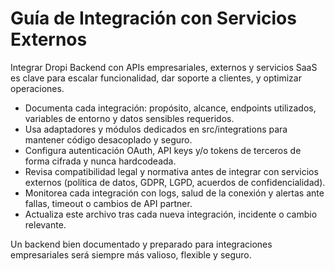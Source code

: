 # Guía de Integración con Servicios Externos

Integrar Dropi Backend con APIs empresariales, externos y servicios SaaS es clave para escalar funcionalidad, dar soporte a clientes, y optimizar operaciones.

- Documenta cada integración: propósito, alcance, endpoints utilizados, variables de entorno y datos sensibles requeridos.
- Usa adaptadores y módulos dedicados en src/integrations para mantener código desacoplado y seguro.
- Configura autenticación OAuth, API keys y/o tokens de terceros de forma cifrada y nunca hardcodeada.
- Revisa compatibilidad legal y normativa antes de integrar con servicios externos (política de datos, GDPR, LGPD, acuerdos de confidencialidad).
- Monitorea cada integración con logs, salud de la conexión y alertas ante fallas, timeout o cambios de API partner.
- Actualiza este archivo tras cada nueva integración, incidente o cambio relevante.

Un backend bien documentado y preparado para integraciones empresariales será siempre más valioso, flexible y seguro.

